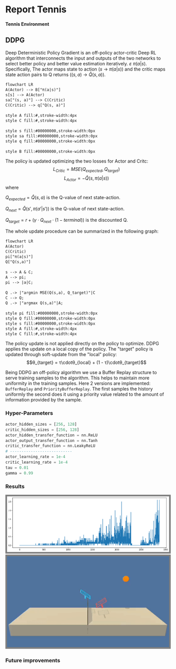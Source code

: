 # Report Tennis



#### Tennis Environment

## DDPG
Deep Deterministic Policy Gradient is an off-policy actor-critic Deep RL algorithm that interconnects the input and outputs of the two networks to select better policy and better value estimation iteratively. $\varepsilon$ $\pi(a|s)$.
Specifically, The actor maps state to action ($s$ -> $\pi(a|s)$) and the critic maps state action pairs to Q returns ($(s,a)$ -> $\hat{Q}(s,a)$).
```mermaid
flowchart LR
A(Actor) --> B["π(a|s)"]
s[s] --> A(Actor)
sa["(s, a)"] --> C(Critic)
C(Critic) --> q["Q(s, a)"]

style A fill:#,stroke-width:4px
style C fill:#,stroke-width:4px

style s fill:#00000000,stroke-width:0px
style sa fill:#00000000,stroke-width:0px
style q fill:#00000000,stroke-width:0px

style B fill:#00000000,stroke-width:0px
```
The policy is updated optimizing the two losses for Actor and Critc:
$$L_{Critic} = MSE(Q_{expected}, Q_{target})$$
$$L_{Actor} = -\hat{Q}(s, \pi(a|s))$$
where

$Q_{expected} = \hat{Q}(s, a)$ is the Q-value of next state-action.

$Q_{next} = \hat{Q}(s',\pi(a'|s'))$ is the Q-value of next state-action.

$Q_{target} = r + (\gamma \cdot Q_{next} \cdot (1-terminal))$ is the discounted Q.

The whole update procedure can be summarized in the following graph:

```mermaid
flowchart LR
A(Actor)
C(Critic)
pi["π(a|s)"]
Q["Q(s,a)"]

s --> A & C;
A --> pi;
pi --> |a|C;

Q .-> |"argmin MSE(Q(s,a), Q_target)"|C
C --> Q;
Q .-> |"argmax Q(s,a)"|A;

style pi fill:#00000000,stroke-width:0px
style Q fill:#00000000,stroke-width:0px
style s fill:#00000000,stroke-width:0px
style A fill:#,stroke-width:4px
style C fill:#,stroke-width:4px
```

The policy update is not applied directly on the policy to optimize. DDPG applies the update on a local copy of the policy. The "target" policy is updated through soft-update from the "local" policy:
$$θ_{target} = τ\cdotθ_{local} + (1 - τ)\cdotθ_{target}$$

Being DDPG an off-policy algorithm we use a Buffer Replay structure to serve training samples to the algorithm. This helps to maintain more uniformity in the training samples.
Here 2 versions are implemented: `BufferReplay` and `PriorityBufferReplay`. The first samples the history uniformly the second does it using a priority value related to the amount of information provided by the sample.

### Hyper-Parameters
```python
actor_hidden_sizes = [256, 128]
critic_hidden_sizes = [256, 128]
actor_hidden_transfer_function = nn.ReLU
actor_output_transfer_function = nn.Tanh
critic_transfer_function = nn.LeakyReLU
# ---------------------------
actor_learning_rate = 1e-4
critic_learning_rate = 1e-4
tau = 0.01
gamma = 0.99
```


### Results

<img src="figures/DDPG_training.png" alt="DDPG Training progression" style="border: 5px solid gray; background: white; align: center">


<img src="figures/DDPG_execution.gif" alt="DDPG Training progression" style="border: 5px solid gray; background: white; align: center">

### Future improvements
